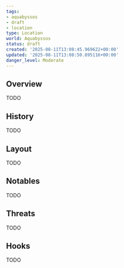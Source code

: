 ```yaml
---
tags:
- aquabyssos
- draft
- location
type: Location
world: Aquabyssos
status: draft
created: '2025-08-11T13:08:45.969622+00:00'
updated: '2025-08-11T13:08:50.895116+00:00'
danger_level: Moderate
---
```



## Overview

TODO
## History

TODO
## Layout

TODO
## Notables

TODO
## Threats

TODO
## Hooks

TODO
